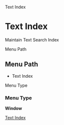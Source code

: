 
Text Index
# Text Index


Maintain Text Search Index

Menu Path
## Menu Path



- Text Index

Menu Type
### Menu Type

**Window**


[Text Index](functional-guide/window/window-text-index.md)